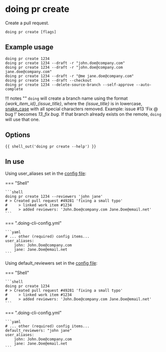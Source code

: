 # doing pr create

Create a pull request.

```shell
doing pr create [flags]
```

## Example usage

```shell
doing pr create 1234
doing pr create 1234 --draft -r "john.doe@company.com"
doing pr create 1234 --draft -r "john.doe@company.com jane.doe@company.com"
doing pr create 1234 --draft -r "@me jane.doe@company.com"
doing pr create 1234 --draft --checkout 
doing pr create 1234 --delete-source-branch --self-approve --auto-complete
```

!!! notes ""
    `doing` will create a branch name using the format *{work_item_id}*_*{issue_title}*, where the *{issue_title}* is in lowercase, [snake_case](https://en.wikipedia.org/wiki/Snake_case) with all special characters removed. Example: issue #13 'Fix @ bug !' becomes *13_fix bug*. If that branch already exists on the remote, `doing` will use that one.

## Options

```nohighlight
{{ shell_out('doing pr create --help') }}
```

## In use

Using user_aliases set in the [config file](../config_file.md):

=== "Shell"

    ```shell
    doing pr create 1234 --reviewers 'john jane'
    # > Created pull request #49281 'fixing a small typo'
    #     > linked work item #1234
    #     > added reviewers: 'John.Doe@company.com Jane.Doe@email.net'
    ```

=== ".doing-cli-config.yml"

    ```yaml
    # ... other (required) config items...
    user_aliases:
        john: John.Doe@company.com
        jane: Jane.Doe@email.net
    ```

Using default_reviewers set in the [config file](../config_file.md):

=== "Shell"

    ```shell
    doing pr create 1234
    # > Created pull request #49281 'fixing a small typo'
    #     > linked work item #1234
    #     > added reviewers: 'John.Doe@company.com Jane.Doe@email.net'
    ```

=== ".doing-cli-config.yml"

    ```yaml
    # ... other (required) config items...
    default_reviewers: "john jane"
    user_aliases:
        john: John.Doe@company.com
        jane: Jane.Doe@email.net
    ```
